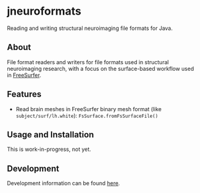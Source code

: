 # jneuroformats
Reading and writing structural neuroimaging file formats for Java.

## About

File format readers and writers for file formats used in structural neuroimaging research, with a focus on the
surface-based workflow used in [FreeSurfer](https://freesurfer.net).

## Features

* Read brain meshes in FreeSurfer binary mesh format (like `subject/surf/lh.white`): `FsSurface.fromFsSurfaceFile()`

## Usage and Installation

This is work-in-progress, not yet.


## Development

Development information can be found [here](./jneuroformats/README_dev.md).

